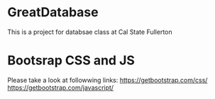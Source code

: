 # GreatDatabase
This is a project for databsae class at Cal State Fullerton

# Bootsrap CSS and JS
Please take a look at followwing links:
https://getbootstrap.com/css/
https://getbootstrap.com/javascript/
